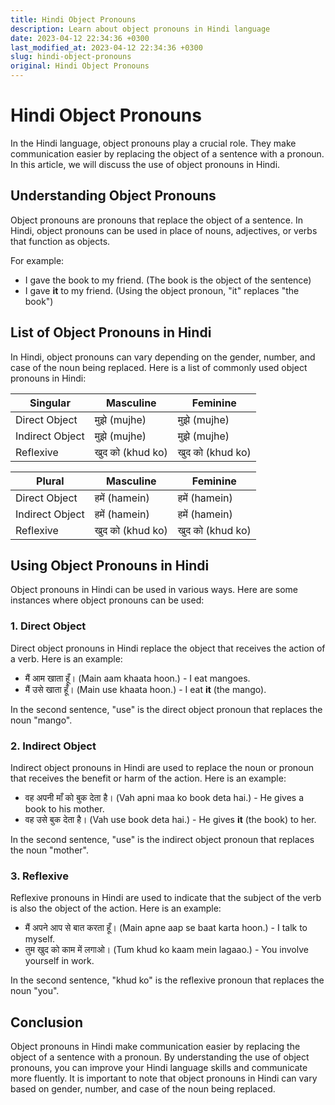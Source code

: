 ```yaml
---
title: Hindi Object Pronouns
description: Learn about object pronouns in Hindi language
date: 2023-04-12 22:34:36 +0300
last_modified_at: 2023-04-12 22:34:36 +0300
slug: hindi-object-pronouns
original: Hindi Object Pronouns
---
```

# Hindi Object Pronouns

In the Hindi language, object pronouns play a crucial role. They make communication easier by replacing the object of a sentence with a pronoun. In this article, we will discuss the use of object pronouns in Hindi.

## Understanding Object Pronouns

Object pronouns are pronouns that replace the object of a sentence. In Hindi, object pronouns can be used in place of nouns, adjectives, or verbs that function as objects.

For example: 

- I gave the book to my friend. (The book is the object of the sentence)
- I gave **it** to my friend. (Using the object pronoun, "it" replaces "the book")

## List of Object Pronouns in Hindi

In Hindi, object pronouns can vary depending on the gender, number, and case of the noun being replaced. Here is a list of commonly used object pronouns in Hindi:

| Singular | Masculine | Feminine |
|----------|----------|----------|
| Direct Object | मुझे (mujhe) | मुझे (mujhe) |
| Indirect Object | मुझे (mujhe) | मुझे (mujhe) |
| Reflexive | खुद को (khud ko) | खुद को (khud ko) |

| Plural | Masculine | Feminine |
|---------|----------|----------|
| Direct Object | हमें (hamein) | हमें (hamein) |
| Indirect Object | हमें (hamein) | हमें (hamein) |
| Reflexive | खुद को (khud ko) | खुद को (khud ko) |

## Using Object Pronouns in Hindi

Object pronouns in Hindi can be used in various ways. Here are some instances where object pronouns can be used:

### 1. Direct Object

Direct object pronouns in Hindi replace the object that receives the action of a verb. Here is an example:

- मैं आम खाता हूँ। (Main aam khaata hoon.) - I eat mangoes.
- मैं उसे खाता हूँ। (Main use khaata hoon.) - I eat **it** (the mango).

In the second sentence, "use" is the direct object pronoun that replaces the noun "mango".

### 2. Indirect Object

Indirect object pronouns in Hindi are used to replace the noun or pronoun that receives the benefit or harm of the action. Here is an example:

- वह अपनी माँ को बुक देता है। (Vah apni maa ko book deta hai.) - He gives a book to his mother.
- वह उसे बुक देता है। (Vah use book deta hai.) - He gives **it** (the book) to her.

In the second sentence, "use" is the indirect object pronoun that replaces the noun "mother".

### 3. Reflexive

Reflexive pronouns in Hindi are used to indicate that the subject of the verb is also the object of the action. Here is an example:

- मैं अपने आप से बात करता हूँ। (Main apne aap se baat karta hoon.) - I talk to myself.
- तुम खुद को काम में लगाओ। (Tum khud ko kaam mein lagaao.) - You involve yourself in work.

In the second sentence, "khud ko" is the reflexive pronoun that replaces the noun "you".

## Conclusion

Object pronouns in Hindi make communication easier by replacing the object of a sentence with a pronoun. By understanding the use of object pronouns, you can improve your Hindi language skills and communicate more fluently. It is important to note that object pronouns in Hindi can vary based on gender, number, and case of the noun being replaced.